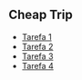## Cheap Trip

- [Tarefa 1 ](https://github.com/HenriqueRamalho/cheap-trip-doc/tree/master/tarefa-1)
- [Tarefa 2 ](https://github.com/HenriqueRamalho/cheap-trip-doc/tree/master/tarefa-2)
- [Tarefa 3 ](https://github.com/HenriqueRamalho/cheap-trip-doc/tree/master/tarefa-3)
- [Tarefa 4 ](https://github.com/HenriqueRamalho/cheap-trip-doc/tree/master/tarefa-4)
